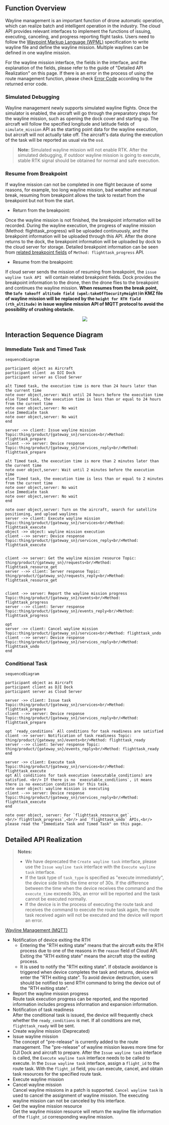 
## Function Overview

Wayline management is an important function of drone automatic operation, which can realize batch and intelligent operation in the industry. The cloud API provides relevant interfaces to implement the functions of issuing, executing, canceling, and progress reporting flight tasks.
Users need to follow the [Waypoint Markup Language (WPML)](https://developer.dji.com/doc/cloud-api-tutorial/en/api-reference/dji-wpml/overview.html) specification to write wayline file and define the wayline mission. Multiple waylines can be defined in one wayline mission.

For the wayline mission interface, the fields in the interface, and the explanation of the fields, please refer to the guide of "Detailed API Realization" on this page. If there is an error in the process of using the route management function, please check [Error Code](https://developer.dji.com/doc/cloud-api-tutorial/en/error-code.html) according to the returned error code.

### Simulated Debugging

Wayline management newly supports simulated wayline flights. Once the simulator is enabled, the aircraft will go through the preparatory steps for the wayline mission, such as opening the dock cover and starting up. The aircraft will follow the specified longitude and latitude fields of `simulate_mission` API as the starting point data for the wayline execution, but aircraft will not actually take off. The aircraft's data during the execution of the task will be reported as usual via the `osd`. 

> **Note:** Simulated wayline mission will not enable RTK. After the simulated debugging, if outdoor wayline mission is going to execute, stable RTK signal should be obtained for normal and safe execution.

### Resume from Breakpoint

If wayline mission can not be completed in one flight because of some reasons, for example, too long wayline mission, bad weather and manual break, resuming from breakpoint allows the task to restart from the breakpoint but not from the start.

* Return from the breakpoint:<br/>

Once the wayline mission is not finished, the breakpoint information will be recorded. During the wayline execution, the progress of wayline mission (Method: flighttask_progress) will be uploaded continuously, and the breakpoint information will be uploaded through this API. After the drone returns to the dock, the breakpoint information will be uploaded by dock to the cloud server for storage. Detailed breakpoint information can be seen from [related breakpoint fields](https://developer.dji.com/doc/cloud-api-tutorial/en/api-reference/dock-to-cloud/mqtt/dock/dock1/wayline.html) of `Method: flighttask_progress` API.

* Resume from the breakpoint:<br/>

If cloud server sends the mission of resuming from breakpoint, the `issue wayline task API ` will contain related breakpoint fields. Dock provides the breakpoint information to the drone, then the drone flies to the breakpoint and continues the wayline mission. **When resumes from the break point, the `Safe takeoff altitude field (wpml:takeOffSecurityHeight)`in KMZ file of wayline mission will be replaced by the `height for RTH field (rth_altitude)` in issue wayline mission API of MQTT protocol to  avoid the possibility of crushing obstacle.**

<div>
<div align=center>
<img src="https://terra-1-g.djicdn.com/71a7d383e71a4fb8887a310eb746b47f/cloudapi/v1.5/resume-from-breakpoint-en.png" style="width:auto"/>
</div></div>

## Interaction Sequence Diagram

### Immediate Task and Timed Task
```mermaid
sequenceDiagram

participant object as Aircraft
participant client  as DJI Dock
participant server as Cloud Server

alt Timed task, the execution time is more than 24 hours later than the current time
note over object,server: Wait until 24 hours before the execution time
else Timed task, the execution time is less than or equal to 24 hours from the current time
note over object,server: No wait
else Immediate task
note over object,server: No wait
end

server ->> client: Issue wayline mission Topic:thing/product/{gateway_sn}/services<br/>Method: flighttask_prepare
client -->> server: Device response Topic:thing/product/{gateway_sn}/services_reply<br/>Method: flighttask_prepare

alt Timed task, the execution time is more than 2 minutes later than the current time
note over object,server: Wait until 2 minutes before the execution time
else Timed task, the execution time is less than or equal to 2 minutes from the current time
note over object,server: No wait
else Immediate task
note over object,server: No wait
end

note over object,server: Turn on the aircraft, search for satellite positioning, and upload waylines
server ->> client: Execute wayline mission Topic:thing/product/{gateway_sn}/services<br/>Method: flighttask_execute
object ->> object: wayline mission execution
client -->> server: Device response Topic:thing/product/{gateway_sn}/services_reply<br/>Method: flighttask_execute


client ->> server: Get the wayline mission resource Topic: thing/product/{gateway_sn}/requests<br/>Method: flighttask_resource_get
server -->> client: Server response Topic: thing/product/{gateway_sn}/requests_reply<br/>Method: flighttask_resource_get


client ->> server: Report the wayline mission progress Topic:thing/product/{gateway_sn}/events<br/>Method: flighttask_progress
server -->> client: Server response Topic:thing/product/{gateway_sn}/events_reply<br/>Method: flighttask_progress

opt
server ->> client: Cancel wayline mission Topic:thing/product/{gateway_sn}/services<br/>Method: flighttask_undo
client -->> server: Device response Topic:thing/product/{gateway_sn}/services_reply<br/>Method: flighttask_undo
end
```

### Conditional Task
```mermaid
sequenceDiagram

participant object as Aircraft
participant client as DJI Dock
participant server as Cloud Server

server ->> client: Issue task Topic:thing/product/{gateway_sn}/services<br/>Method: flighttask_prepare
client -->> server: Device response Topic:thing/product/{gateway_sn}/services_reply<br/>Method: flighttask_prepare

opt `ready_conditions` All conditions for task readiness are satisfied
client ->> server: Notification of task readiness Topic: thing/product/{gateway_sn}/events<br/>Method: flighttask_ready
server -->> client: Server response Topic: thing/product/{gateway_sn}/events_reply<br/>Method: flighttask_ready
end

server ->> client: Execute task Topic:thing/product/{gateway_sn}/services<br/>Method: flighttask_execute
opt All conditions for task execution (executable_conditions) are satisfied. <br/> If there is no `executable_conditions`, it means there is no execution condition for this task.
note over object: wayline mission is executing
client -->> server: Device response Topic:thing/product/{gateway_sn}/services_reply<br/>Method: flighttask_execute
end

note over object, server: For `flighttask_resource_get`,<br/>`flighttask_progress`,<br/> and `flighttask_undo` APIs,<br/> please read the "Immediate Task and Timed Task" on this page.

```

## Detailed API Realization

> **Notes:**
>
> * We have deprecated the `Create wayline task` interface, please use the `Issue wayline task` interface with the `Execute wayline task` interface.
> * If the task type of `task_type` is specified as "execute immediately", the device side limits the time error of 30s. If the difference between the time when the device receives the command and the `execute_time` exceeds 30s, an error will be reported and the task cannot be executed normally.
> * If the device is in the process of executing the route task and receives the command to execute the route task again, the route task received again will not be executed and the device will report an error.

[Wayline Management (MQTT)](https://developer.dji.com/doc/cloud-api-tutorial/en/api-reference/dock-to-cloud/mqtt/dock/dock1/wayline.html)

* Notification of device exiting the RTH
  * Entering the "RTH exiting state" means that the aircraft exits the RTH process due to one of the reasons in the `reason` field of Cloud API. Exiting the "RTH exiting state" means the aircraft stop the exiting process.
  * It is used to notify the "RTH exiting state". If obstacle avoidance is triggered when device completes the task and returns, device will enter the "RTH exiting state". To avoid device destruction, users should be notified to send RTH command to bring the device out of the "RTH exiting state".
* Report the wayline mission progress<br/>
  Route task execution progress can be reported, and the reported information includes progress information and expansion information.
* Notification of task readiness<br/>
  After the conditional task is issued, the device will frequently check whether the `ready_conditions` is met. If all conditions are met, `flighttask_ready` will be sent.
* Create wayline mission (Deprecated)
* Issue wayline mission<br/>
  The concept of "pre-release" is currently added to the route management. The "pre-release" of wayline mission leaves more time for DJI Dock and aircraft to prepare. After the `Issue wayline task` interface is called, the `Execute wayline task` interface needs to be called to execute. In the `Issue wayline task` interface, assign a `flight_id` to the route task. With the `flight_id` field, you can execute, cancel, and obtain task resources for the specified route task.
* Execute wayline mission
* Cancel wayline mission<br/>
  Cancel wayline missions in a patch is supported. `Cancel wayline task` is used to cancel the assignment of wayline mission. The executing wayline mission can not be canceled by this interface.
* Get the wayline mission resource<br/>
  Get the wayline mission resource will return the wayline file information of the `flight_id` corresponding wayline mission.
